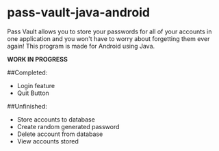 # pass-vault-java-android
Pass Vault allows you to store your passwords for all of your accounts in one application and you won't have to worry about forgetting them ever again! This program is made for Android using Java. 

**WORK IN PROGRESS**

##Completed: 
- Login feature
- Quit Button

##Unfinished:
- Store accounts to database
- Create random generated password
- Delete account from database
- View accounts stored
  
  
